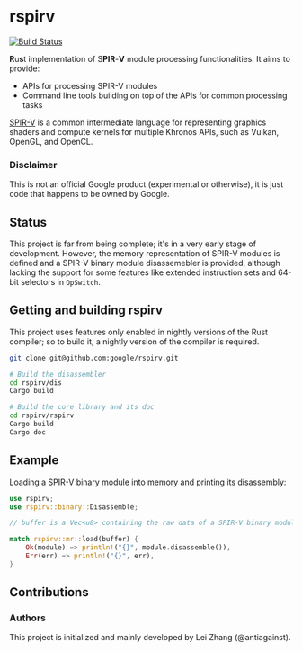 rspirv
======

[![Build Status](https://travis-ci.org/google/rspirv.svg?branch=master)](https://travis-ci.org/google/rspirv)

**R**u**s**t implementation of S**PIR**-**V** module processing
functionalities. It aims to provide:

* APIs for processing SPIR-V modules
* Command line tools building on top of the APIs for common processing tasks

[SPIR-V][spirv] is a common intermediate language for representing graphics
shaders and compute kernels for multiple Khronos APIs, such as Vulkan,
OpenGL, and OpenCL.

### Disclaimer

This is not an official Google product (experimental or otherwise), it is just
code that happens to be owned by Google.

Status
------

This project is far from being complete; it's in a very early stage of
development. However, the memory representation of SPIR-V modules is defined
and a SPIR-V binary module disassemebler is provided, although lacking the
support for some features like extended instruction sets and 64-bit selectors
in `OpSwitch`.

Getting and building rspirv
---------------------------

This project uses features only enabled in nightly versions of the Rust
compiler; so to build it, a nightly version of the compiler is required.

```sh
git clone git@github.com:google/rspirv.git

# Build the disassembler
cd rspirv/dis
Cargo build

# Build the core library and its doc
cd rspirv/rspirv
Cargo build
Cargo doc
```

Example
-------

Loading a SPIR-V binary module into memory and printing its disassembly:

```rust
use rspirv;
use rspirv::binary::Disassemble;

// buffer is a Vec<u8> containing the raw data of a SPIR-V binary module.

match rspirv::mr::load(buffer) {
    Ok(module) => println!("{}", module.disassemble()),
    Err(err) => println!("{}", err),
}
```

Contributions
-------------

### Authors

This project is initialized and mainly developed by Lei Zhang (@antiagainst).

[spirv]: https://www.khronos.org/registry/spir-v/
